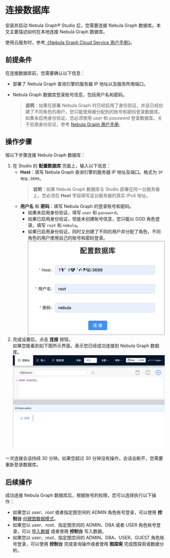 # 连接数据库

安装并启动 Nebula Graph&reg; Studio 后，您需要连接 Nebula Graph 数据库。本文主要描述如何在本地连接 Nebula Graph 数据库。

使用云服务时，参考[《Nebula Graph Cloud Service 用户手册》](https://cloud-docs.nebula-graph.com.cn/cn/posts/manage-instances/dbaas-ug-connect-nebulastudio/ "点击进入 Nebula Graph Cloud Service 用户手册")。

## 前提条件

在连接数据库前，您需要确认以下信息：

- 部署了 Nebula Graph 查询引擎的服务器 IP 地址以及服务所用端口。

- Nebula Graph 数据库登录账号信息，包括用户名和密码。
  > **说明**：如果在部署 Nebula Graph 时已经启用了身份验证，并且已经创建了不同角色的用户，您只能使用被分配到的账号和密码登录数据库。如果未启用身份验证，您必须使用 _user_ 和 _password_ 登录数据库。关于启用身份验证，参考 [Nebula Graph 用户手册](https://docs.nebula-graph.com.cn/ "点击进入 Nebula Graph 用户手册")。

## 操作步骤

按以下步骤连接 Nebula Graph 数据库：

1. 在 Studio 的 **配置数据库** 页面上，输入以下信息：
   - **Host**：填写 Nebula Graph 查询引擎的服务器 IP 地址及端口。格式为 `IP地址:3699`。
     > **说明**：如果 Nebula Graph 数据库与 Studio 部署在同一台服务器上，您必须在 **Host** 字段填写这台服务器的真实 IPv4 地址。
   - **用户名** 和 **密码**：填写 Nebula Graph 的登录账号和密码。
     - 如果未启用身份验证，填写 `user` 和 `password`。
     - 如果已启用身份验证，但是未创建账号信息，您只能以 GOD 角色登录，填写 `root` 和 `nebula`。
     - 如果已启用身份验证，同时又创建了不同的用户并分配了角色，不同角色的用户使用自己的账号和密码登录。
   ![显示 Nebula Graph Studio 界面，表示连接成功](/docs/figs/st-ug-002.png "Nebula Graph Studio 连接成功")
2. 完成设置后，点击 **连接** 按钮。  
   如果您能看到如下图所示界面，表示您已经成功连接到 Nebula Graph 数据库。
   ![显示 Nebula Graph Studio 界面，表示连接成功](/docs/figs/st-ug-003.png "Nebula Graph Studio 连接成功")

一次连接会话持续 30 分钟。如果您超过 30 分钟没有操作，会话会断开，您需要重新登录数据库。

## 后续操作

成功连接 Nebula Graph 数据库后，根据账号的权限，您可以选择执行以下操作：

- 如果您以 _user_、_root_ 或者指定图空间的 ADMIN 角色账号登录，可以使用 **控制台** [创建图数据模式](docs/quick-start/st-ug-create-schema.md)。
- 如果您以 _user_、_root_、指定图空间的 ADMIN、DBA 或者 USER 角色账号登录，可以 [导入数据](docs/quick-start/st-ug-import-data.md) 或者使用 **控制台** 写入数据。
- 如果您以 _user_、_root_、指定图空间的 ADMIN、DBA、USER、GUEST 角色账号登录，可以使用 **控制台** 完成查询操作或者使用 **图探索** 完成图探索或数据分析。

